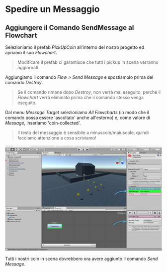 # Spedire un Messaggio

## Aggiungere il Comando SendMessage al Flowchart

Selezioniamo il prefab _PickUpCoin_ all'interno del nostro progetto ed apriamo il suo _Flowchart_.

> Modificare il prefab ci garantisce che tutti i pickup in scena verranno aggiornati.

Aggiungiamo il comando _Flow > Send Message_ e spostiamolo prima del comando _Destroy_.

> Se il comando rimane dopo _Destroy_, non verrà mai eseguito, perché il _Flowchart_ verrà eliminato prima che il comando stesso venga eseguito.

Dal menu _Message Target_ selezioniamo _All Flowcharts_ (in modo che il comando possa essere 'ascoltato' anche all'esterno) e, come valore di _Message_, inseriamo 'coin-collected'.

> Il testo del messaggio è sensibile a minuscole/maiuscole, quindi facciamo attenzione a cosa scriviamo!

![Spedire il Messaggio](../../images/lesson03/pic01_send_message.png "Spedire il Messaggio")

Tutti i nostri coin in scena dovrebbero ora avere aggiunto il comando _Send Message_.